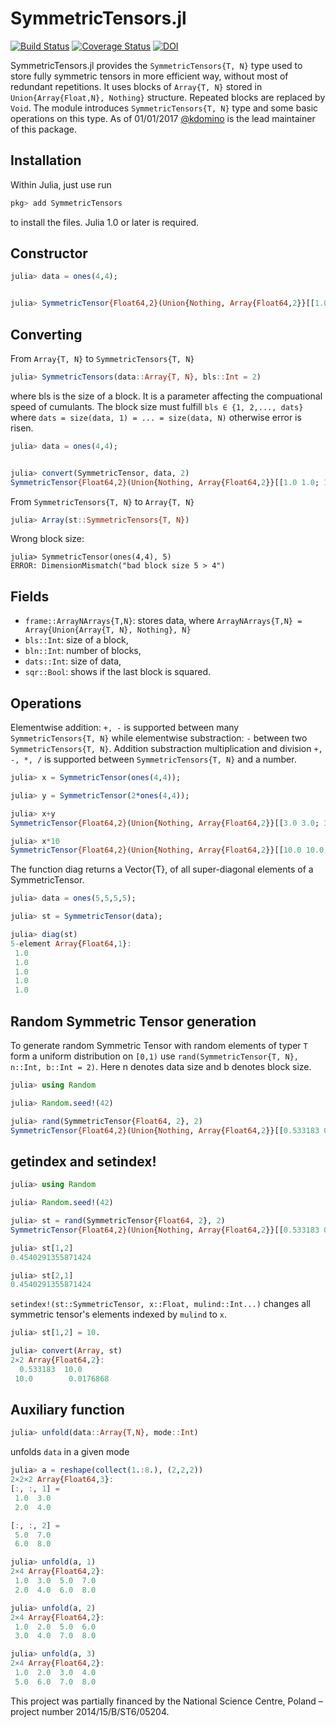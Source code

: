 # SymmetricTensors.jl
[![Build Status](https://travis-ci.org/iitis/SymmetricTensors.jl.svg?branch=master)](https://travis-ci.org/iitis/SymmetricTensors.jl)
[![Coverage Status](https://coveralls.io/repos/github/iitis/SymmetricTensors.jl/badge.svg?branch=master)](https://coveralls.io/github/iitis/SymmetricTensors.jl?branch=master)
[![DOI](https://zenodo.org/badge/DOI/10.5281/zenodo.3430780.svg)](https://doi.org/10.5281/zenodo.3430780)

SymmetricTensors.jl provides the `SymmetricTensors{T, N}` type used to store fully symmetric tensors in more efficient way,
without most of redundant repetitions. It uses blocks of `Array{T, N}` stored in `Union{Array{Float,N}, Nothing}` structure.
Repeated blocks are replaced by `Void`. The module introduces `SymmetricTensors{T, N}` type and some basic operations on this type.
As of 01/01/2017 [@kdomino](https://github.com/kdomino) is the lead maintainer of this package.

## Installation

Within Julia, just use run

```julia
pkg> add SymmetricTensors
```

to install the files. Julia 1.0 or later is required.


## Constructor

```julia
julia> data = ones(4,4);


julia> SymmetricTensor{Float64,2}(Union{Nothing, Array{Float64,2}}[[1.0 1.0; 1.0 1.0] [1.0 1.0; 1.0 1.0]; nothing [1.0 1.0; 1.0 1.0]], 2, 2, 4, true)


```

## Converting

From `Array{T, N}` to `SymmetricTensors{T, N}`

```julia
julia> SymmetricTensors(data::Array{T, N}, bls::Int = 2)
```
where bls is the size of a block. It is a parameter affecting the compuational speed of cumulants. The block size must fulfill `bls ∈ {1, 2,..., dats}` where `dats = size(data, 1) = ... = size(data, N)` otherwise error is risen.


```julia
julia> data = ones(4,4);


julia> convert(SymmetricTensor, data, 2)
SymmetricTensor{Float64,2}(Union{Nothing, Array{Float64,2}}[[1.0 1.0; 1.0 1.0] [1.0 1.0; 1.0 1.0]; nothing [1.0 1.0; 1.0 1.0]], 2, 2, 4, true)

```

From `SymmetricTensors{T, N}` to `Array{T, N}`

```julia
julia> Array(st::SymmetricTensors{T, N})
```

Wrong block size:

```
julia> SymmetricTensor(ones(4,4), 5)
ERROR: DimensionMismatch("bad block size 5 > 4")
```


## Fields

- `frame::ArrayNArrays{T,N}`: stores data, where `ArrayNArrays{T,N} = Array{Union{Array{T, N}, Nothing}, N}`
- `bls::Int`: size of a block,
- `bln::Int`: number of blocks,
- `dats::Int`: size of data,
- `sqr::Bool`: shows if the last block is squared.

## Operations

Elementwise addition: `+, -` is supported between many `SymmetricTensors{T, N}` while elementwise substraction: `-` between two `SymmetricTensors{T, N}`. Addition substraction multiplication and division `+, -, *, /`
is supported between `SymmetricTensors{T, N}` and a number. 

```julia
julia> x = SymmetricTensor(ones(4,4));

julia> y = SymmetricTensor(2*ones(4,4));

julia> x+y
SymmetricTensor{Float64,2}(Union{Nothing, Array{Float64,2}}[[3.0 3.0; 3.0 3.0] [3.0 3.0; 3.0 3.0]; #undef [3.0 3.0; 3.0 3.0]], 2, 2, 4, true)

julia> x*10
SymmetricTensor{Float64,2}(Union{Nothing, Array{Float64,2}}[[10.0 10.0; 10.0 10.0] [10.0 10.0; 10.0 10.0]; #undef [10.0 10.0; 10.0 10.0]], 2, 2, 4, true)
```


The function diag returns a Vector{T}, of all super-diagonal elements of a SymmetricTensor.

```julia
julia> data = ones(5,5,5,5);

julia> st = SymmetricTensor(data);

julia> diag(st)
5-element Array{Float64,1}:
 1.0
 1.0
 1.0
 1.0
 1.0
```

## Random Symmetric Tensor generation

To generate random Symmetric Tensor with random elements of typer `T` form a uniform distribution on `[0,1)` use `rand(SymmetricTensor{T, N}, n::Int, b::Int = 2)`. Here n denotes data size and b denotes block size.

```julia
julia> using Random

julia> Random.seed!(42)

julia> rand(SymmetricTensor{Float64, 2}, 2)
SymmetricTensor{Float64,2}(Union{Nothing, Array{Float64,2}}[[0.533183 0.454029; 0.454029 0.0176868]], 2, 1, 2, true)

```

## getindex and setindex!

```julia
julia> using Random

julia> Random.seed!(42)

julia> st = rand(SymmetricTensor{Float64, 2}, 2)
SymmetricTensor{Float64,2}(Union{Nothing, Array{Float64,2}}[[0.533183 0.454029; 0.454029 0.0176868]], 2, 1, 2, true)

julia> st[1,2]
0.4540291355871424

julia> st[2,1]
0.4540291355871424
```
`setindex!(st::SymmetricTensor, x::Float, mulind::Int...)` changes all symmetric tensor's elements indexed by `mulind` to `x`.

```julia
julia> st[1,2] = 10.

julia> convert(Array, st)
2×2 Array{Float64,2}:
  0.533183  10.0      
 10.0        0.0176868

```

## Auxiliary function

```julia
julia> unfold(data::Array{T,N}, mode::Int)
```
unfolds `data` in a given mode

```julia
julia> a = reshape(collect(1.:8.), (2,2,2))
2×2×2 Array{Float64,3}:
[:, :, 1] =
 1.0  3.0
 2.0  4.0

[:, :, 2] =
 5.0  7.0
 6.0  8.0

julia> unfold(a, 1)
2×4 Array{Float64,2}:
 1.0  3.0  5.0  7.0
 2.0  4.0  6.0  8.0

julia> unfold(a, 2)
2×4 Array{Float64,2}:
 1.0  2.0  5.0  6.0
 3.0  4.0  7.0  8.0

julia> unfold(a, 3)
2×4 Array{Float64,2}:
 1.0  2.0  3.0  4.0
 5.0  6.0  7.0  8.0
```




This project was partially financed by the National Science Centre, Poland – project number 2014/15/B/ST6/05204.
